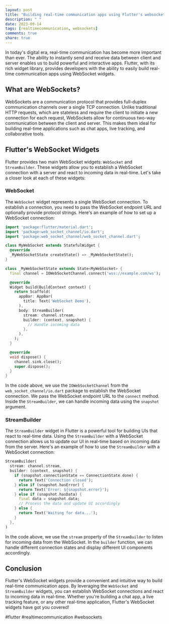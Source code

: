 ```yaml
---
layout: post
title: "Building real-time communication apps using Flutter's websocket widgets"
description: " "
date: 2023-09-14
tags: [realtimecommunication, websockets]
comments: true
share: true
---
```


In today's digital era, real-time communication has become more important than ever. The ability to instantly send and receive data between client and server enables us to build powerful and interactive apps. Flutter, with its rich widget library, provides developers with the ability to easily build real-time communication apps using WebSocket widgets.

## What are WebSockets?

WebSockets are a communication protocol that provides full-duplex communication channels over a single TCP connection. Unlike traditional HTTP requests, which are stateless and require the client to initiate a new connection for each request, WebSockets allow for continuous two-way communication between the client and server. This makes them ideal for building real-time applications such as chat apps, live tracking, and collaborative tools.

## Flutter's WebSocket Widgets

Flutter provides two main WebSocket widgets: `WebSocket` and `StreamBuilder`. These widgets allow you to establish a WebSocket connection with a server and react to incoming data in real-time. Let's take a closer look at each of these widgets:

### WebSocket

The `WebSocket` widget represents a single WebSocket connection. To establish a connection, you need to pass the WebSocket endpoint URL and optionally provide protocol strings. Here's an example of how to set up a WebSocket connection:

```dart
import 'package:flutter/material.dart';
import 'package:web_socket_channel/io.dart';
import 'package:web_socket_channel/web_socket_channel.dart';

class MyWebSocket extends StatefulWidget {
  @override
  _MyWebSocketState createState() => _MyWebSocketState();
}

class _MyWebSocketState extends State<MyWebSocket> {
  final channel = IOWebSocketChannel.connect('wss://example.com/ws');

  @override
  Widget build(BuildContext context) {
    return Scaffold(
      appBar: AppBar(
        title: Text('WebSocket Demo'),
      ),
      body: StreamBuilder(
        stream: channel.stream,
        builder: (context, snapshot) {
          // Handle incoming data
        },
      ),
    );
  }

  @override
  void dispose() {
    channel.sink.close();
    super.dispose();
  }
}
```

In the code above, we use the `IOWebSocketChannel` from the `web_socket_channel/io.dart` package to establish the WebSocket connection. We pass the WebSocket endpoint URL to the `connect` method. Inside the `StreamBuilder`, we can handle incoming data using the `snapshot` argument.

### StreamBuilder

The `StreamBuilder` widget in Flutter is a powerful tool for building UIs that react to real-time data. Using the `StreamBuilder` with a WebSocket connection allows us to update our UI in real-time based on incoming data from the server. Here's an example of how to use the `StreamBuilder` with a WebSocket connection:

```dart
StreamBuilder(
  stream: channel.stream,
  builder: (context, snapshot) {
    if (snapshot.connectionState == ConnectionState.done) {
      return Text('Connection closed');
    } else if (snapshot.hasError) {
      return Text('Error: ${snapshot.error}');
    } else if (snapshot.hasData) {
      final data = snapshot.data;
      // Process the data and update UI accordingly
    } else {
      return Text('Waiting for data...');
    }
  },
)
```
In the code above, we use the `stream` property of the `StreamBuilder` to listen for incoming data from the WebSocket. In the `builder` function, we can handle different connection states and display different UI components accordingly.

## Conclusion

Flutter's WebSocket widgets provide a convenient and intuitive way to build real-time communication apps. By leveraging the `WebSocket` and `StreamBuilder` widgets, you can establish WebSocket connections and react to incoming data in real-time. Whether you're building a chat app, a live tracking feature, or any other real-time application, Flutter's WebSocket widgets have got you covered!

#flutter #realtimecommunication #websockets